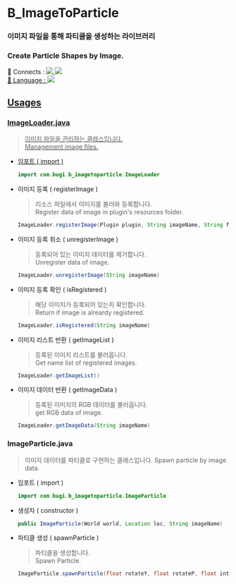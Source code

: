
# B_ImageToParticle
### 이미지 파일을 통해 파티클을 생성하는 라이브러리
### Create Particle Shapes by Image.
<div>
📌 Connects : <a href="https://github.com/BoogieBugi"><img src=https://img.shields.io/badge/Github-000000?logo=github&style=flat-square>
<a href="https://youtube.com/@Bu_Gi"><img src=https://img.shields.io/badge/Youtube-red?logo=youtube&style=flat-square>
</div>
<div>
🔎 Language : <img src=https://img.shields.io/badge/Java-orange?&style=flat-square>
</div>

## Usages
### ImageLoader.java
> 이미지 파일을 관리하는 클래스입니다.  
> Management image files.
* 임포트 ( import )
	```java
	import com.bugi.b_imagetoparticle.ImageLoader
	```

* 이미지 등록 ( registerImage )
	> 리소스 파일에서 이미지를 불러와 등록합니다.  
	> Register data of image in plugin's resources folder.
	```java
	ImageLoader.registerImage(Plugin plugin, String imageName, String fileName)
	```

* 이미지 등록 취소 ( unregisterImage )
	> 등록되어 있는 이미지 데이터를 제거합니다.  
	> Unregister data of image.
	```java
	ImageLoader.unregisterImage(String imageName)
	```

* 이미지 등록 확인 ( isRegistered )
	> 해당 이미지가 등록되어 있는지 확인합니다.  
	> Return if image is alreardy registered.
	```java
	ImageLoader.isRegistered(String imageName)
	```

* 이미지 리스트 반환 ( getImageList )
	> 등록된 이미지 리스트를 불러옵니다.  
	> Get name list of registered images.
	```java
	ImageLoader.getImageList()
	```

* 이미지 데이터 반환 ( getImageData )
	> 등록된 이미지의 RGB 데이터를 불러옵니다.  
	> get RGB data of image.
	```java
	ImageLoader.getImageData(String imageName)
	```

### ImageParticle.java
> 이미지 데이터를 파티클로 구현하는 클래스입니다. 
> Spawn particle by image data.
* 임포트 ( import )
	```java
	import com.bugi.b_imagetoparticle.ImageParticle
	```

* 생성자 ( constructor )
	```java
	public ImageParticle(World world, Location loc, String imageName)
	```
		
* 파티클 생성 ( spawnParticle )
	> 파티클을 생성합니다.  
	> Spawn Particle.
	```java
	ImageParticle.spawnParticle(float rotateY, float rotateP, float interval, float size)
	```
